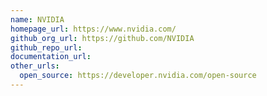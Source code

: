 ```yaml
---
name: NVIDIA
homepage_url: https://www.nvidia.com/
github_org_url: https://github.com/NVIDIA
github_repo_url:
documentation_url:
other_urls:
  open_source: https://developer.nvidia.com/open-source
---
```

